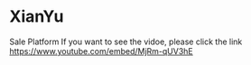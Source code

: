 # XianYu
Sale Platform
If you want to see the vidoe, please click the link https://www.youtube.com/embed/MjRm-qUV3hE
